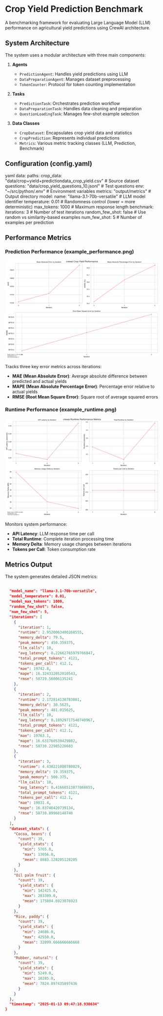 # Crop Yield Prediction Benchmark

A benchmarking framework for evaluating Large Language Model (LLM) performance on agricultural yield predictions using CrewAI architecture.

## System Architecture

The system uses a modular architecture with three main components:

1. **Agents**
   - `PredictionAgent`: Handles yield predictions using LLM
   - `DataPreparationAgent`: Manages dataset preprocessing
   - `TokenCounter`: Protocol for token counting implementation

2. **Tasks**
   - `PredictionTask`: Orchestrates prediction workflow
   - `DataPreparationTask`: Handles data cleaning and preparation
   - `QuestionLoadingTask`: Manages few-shot example selection

3. **Data Classes**
   - `CropDataset`: Encapsulates crop yield data and statistics
   - `CropPrediction`: Represents individual predictions
   - `Metrics`: Various metric tracking classes (LLM, Prediction, Benchmark)

## Configuration (config.yaml)
yaml
data:
paths:
crop_data: "data/crop+yield+predictiondata_crop_yield.csv" # Source dataset
questions: "data/crop_yield_questions_10.jsonl" # Test questions
env: "~/src/python/.env" # Environment variables
metrics: "output/metrics" # Output directory
model:
name: "llama-3.1-70b-versatile" # LLM model identifier
temperature: 0.01 # Randomness control (lower = more deterministic)
max_tokens: 1000 # Maximum response length
benchmark:
iterations: 3 # Number of test iterations
random_few_shot: false # Use random vs similarity-based examples
num_few_shot: 5 # Number of examples per prediction

## Performance Metrics

### Prediction Performance (example_performance.png)
![Performance Metrics](docs/images/example_performance.png)

Tracks three key error metrics across iterations:
- **MAE (Mean Absolute Error)**: Average absolute difference between predicted and actual yields
- **MAPE (Mean Absolute Percentage Error)**: Percentage error relative to actual yields
- **RMSE (Root Mean Square Error)**: Square root of average squared errors

### Runtime Performance (example_runtime.png)
![Runtime Metrics](docs/images/example_runtime.png)

Monitors system performance:
- **API Latency**: LLM response time per call
- **Total Runtime**: Complete iteration processing time
- **Memory Delta**: Memory usage changes between iterations
- **Tokens per Call**: Token consumption rate

## Metrics Output

The system generates detailed JSON metrics:
```json

  "model_name": "llama-3.1-70b-versatile",
  "model_temperature": 0.01,
  "model_max_tokens": 1000,
  "random_few_shot": false,
  "num_few_shot": 5,
  "iterations": [
    {
      "iteration": 1,
      "runtime": 2.9520063400268555,
      "memory_delta": 79.5,
      "peak_memory": 450.359375,
      "llm_calls": 10,
      "avg_latency": 0.22662765979766847,
      "total_prompt_tokens": 4121,
      "tokens_per_call": 412.1,
      "mae": 19742.8,
      "mape": 16.324332052010543,
      "rmse": 58729.56006135241
    },
    {
      "iteration": 2,
      "runtime": 2.172814130783081,
      "memory_delta": 30.5625,
      "peak_memory": 481.015625,
      "llm_calls": 10,
      "avg_latency": 0.18929717540740967,
      "total_prompt_tokens": 4121,
      "tokens_per_call": 412.1,
      "mae": 19763.1,
      "mape": 16.631760539429802,
      "rmse": 58730.22985226603
    },
    {
      "iteration": 3,
      "runtime": 4.430221080780029,
      "memory_delta": 19.359375,
      "peak_memory": 500.375,
      "llm_calls": 10,
      "avg_latency": 0.41660513877868655,
      "total_prompt_tokens": 4121,
      "tokens_per_call": 412.1,
      "mae": 19831.4,
      "mape": 16.83746420739134,
      "rmse": 58730.89960148746
    }
  ],
  "dataset_stats": {
    "Cocoa, beans": {
      "count": 39,
      "yield_stats": {
        "min": 5765.0,
        "max": 13056.0,
        "mean": 8883.128205128205
      }
    },
    "Oil palm fruit": {
      "count": 39,
      "yield_stats": {
        "min": 142425.0,
        "max": 203399.0,
        "mean": 175804.6923076923
      }
    },
    "Rice, paddy": {
      "count": 39,
      "yield_stats": {
        "min": 24686.0,
        "max": 42550.0,
        "mean": 32099.666666666668
      }
    },
    "Rubber, natural": {
      "count": 39,
      "yield_stats": {
        "min": 5249.0,
        "max": 10285.0,
        "mean": 7824.897435897436
      }
    }
  },
  "timestamp": "2025-01-13 09:47:18.930634"
}

